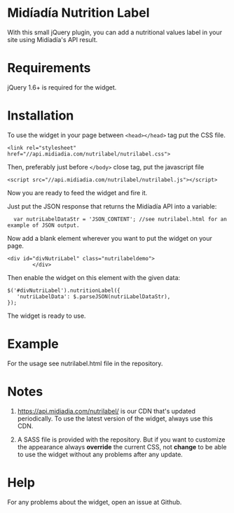 Midíadía Nutrition Label
=========

With this small jQuery plugin, you can add a nutritional values label in your site using Midíadía's API result.

Requirements
=========

jQuery 1.6+ is required for the widget.

Installation
=========

To use the widget in your page between `<head></head>` tag put the CSS file.

    <link rel="stylesheet" href="//api.midiadia.com/nutrilabel/nutrilabel.css">

Then, preferably just before `</body>` close tag, put the javascript file 

    <script src="//api.midiadia.com/nutrilabel/nutrilabel.js"></script>

Now you are ready to feed the widget and fire it.

Just put the JSON response that returns the Midíadía API into a variable:

      var nutriLabelDataStr = 'JSON_CONTENT'; //see nutrilabel.html for an example of JSON output.

Now add a blank element wherever you want to put the widget on your page.

    <div id="divNutriLabel" class="nutrilabeldemo">
            </div> 
            
Then enable the widget on this element with the given data:

    $('#divNutriLabel').nutritionLabel({
	   'nutriLabelData': $.parseJSON(nutriLabelDataStr),
    });

The widget is ready to use.

Example
=========
For the usage see nutrilabel.html file in the repository.

Notes
=========

 1. https://api.midiadia.com/nutrilabel/ is our CDN that's updated periodically. To use the latest version of the widget, always use this CDN.
 
 2. A SASS file is provided with the repository. But if you want to customize the appearance always **override** the current CSS, not **change** to be able to use the widget without any problems after any update.

Help
=========
For any problems about the widget, open an issue at Github.
